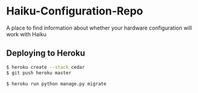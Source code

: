 # Haiku-Configuration-Repo
A place to find information about whether your hardware configuration will work with Haiku

## Deploying to Heroku

```sh
$ heroku create --stack cedar
$ git push heroku master

$ heroku run python manage.py migrate
```